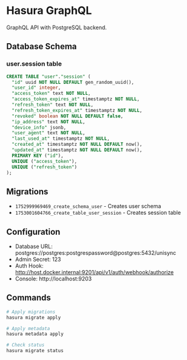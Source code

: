 # Hasura GraphQL

GraphQL API with PostgreSQL backend.

## Database Schema

### user.session table

```sql
CREATE TABLE "user"."session" (
  "id" uuid NOT NULL DEFAULT gen_random_uuid(),
  "user_id" integer,
  "access_token" text NOT NULL,
  "access_token_expires_at" timestamptz NOT NULL,
  "refresh_token" text NOT NULL,
  "refresh_token_expires_at" timestamptz NOT NULL,
  "revoked" boolean NOT NULL DEFAULT false,
  "ip_address" text NOT NULL,
  "device_info" jsonb,
  "user_agent" text NOT NULL,
  "last_used_at" timestamptz NOT NULL,
  "created_at" timestamptz NOT NULL DEFAULT now(),
  "updated_at" timestamptz NOT NULL DEFAULT now(),
  PRIMARY KEY ("id"),
  UNIQUE ("access_token"),
  UNIQUE ("refresh_token")
);
```

## Migrations

- `1752999969469_create_schema_user` - Creates user schema
- `1753001604766_create_table_user_session` - Creates session table

## Configuration

- Database URL: postgres://postgres:postgrespassword@postgres:5432/unisync
- Admin Secret: 123
- Auth Hook: http://host.docker.internal:9201/api/v1/auth/webhook/authorize
- Console: http://localhost:9203

## Commands

```bash
# Apply migrations
hasura migrate apply

# Apply metadata
hasura metadata apply

# Check status
hasura migrate status
```
